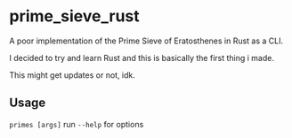 # prime_sieve_rust
A poor implementation of the Prime Sieve of Eratosthenes in Rust as a CLI. 

I decided to try and learn Rust and this is basically the first thing i made.

This might get updates or not, idk.
## Usage
`primes [args]` run `--help` for options

